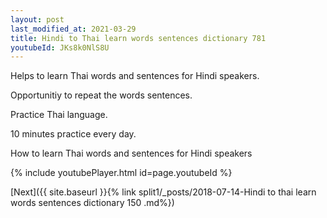 ```yaml
---
layout: post
last_modified_at: 2021-03-29
title: Hindi to Thai learn words sentences dictionary 781 
youtubeId: JKs8k0NlS8U
---
```

 
 
Helps to learn Thai words and sentences for Hindi speakers.

Opportunitiy to repeat the words sentences. 

Practice Thai language. 
 
10 minutes practice every day. 
 
How to learn Thai words and sentences for Hindi speakers 
 
{% include youtubePlayer.html id=page.youtubeId %}
 
 
[Next]({{ site.baseurl }}{% link  split1/_posts/2018-07-14-Hindi to thai learn words sentences dictionary 150 .md%})
 
